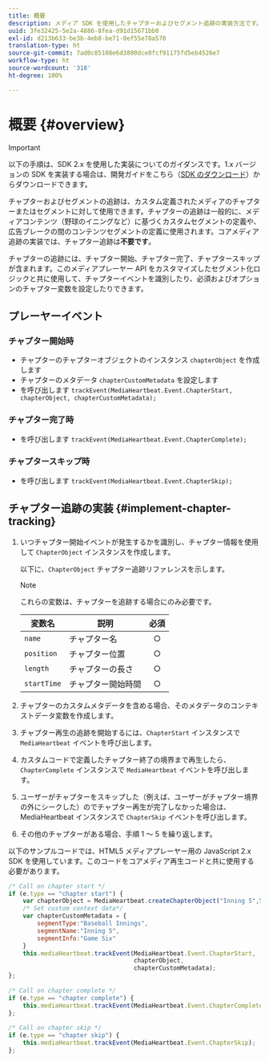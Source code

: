 ```yaml
---
title: 概要
description: メディア SDK を使用したチャプターおよびセグメント追跡の実装方法です。
uuid: 3fe32425-5e2a-4886-8fea-d91d15671bb0
exl-id: d213b633-be3b-4eb8-be71-0ef55e78a570
translation-type: ht
source-git-commit: 7ad0c85108e6d3800dce0fcf91175fd5eb4526e7
workflow-type: ht
source-wordcount: '318'
ht-degree: 100%

---
```


# 概要 {#overview}

>[!IMPORTANT]
>
>以下の手順は、SDK 2.x を使用した実装についてのガイダンスです。1.x バージョンの SDK を実装する場合は、開発ガイドをこちら（[SDK のダウンロード](/help/sdk-implement/download-sdks.md)）からダウンロードできます。

チャプターおよびセグメントの追跡は、カスタム定義されたメディアのチャプターまたはセグメントに対して使用できます。チャプターの追跡は一般的に、メディアコンテンツ（野球のイニングなど）に基づくカスタムセグメントの定義や、広告ブレークの間のコンテンツセグメントの定義に使用されます。コアメディア追跡の実装では、チャプター追跡は&#x200B;**不要です**。

チャプターの追跡には、チャプター開始、チャプター完了、チャプタースキップが含まれます。このメディアプレーヤー API をカスタマイズしたセグメント化ロジックと共に使用して、チャプターイベントを識別したり、必須およびオプションのチャプター変数を設定したりできます。

## プレーヤーイベント

### チャプター開始時

* チャプターのチャプターオブジェクトのインスタンス `chapterObject` を作成します
* チャプターのメタデータ `chapterCustomMetadata` を設定します
* を呼び出します `trackEvent(MediaHeartbeat.Event.ChapterStart, chapterObject, chapterCustomMetadata);`

### チャプター完了時

* を呼び出します `trackEvent(MediaHeartbeat.Event.ChapterComplete);`

### チャプタースキップ時

* を呼び出します `trackEvent(MediaHeartbeat.Event.ChapterSkip);`

## チャプター追跡の実装 {#implement-chapter-tracking}

1. いつチャプター開始イベントが発生するかを識別し、チャプター情報を使用して `ChapterObject` インスタンスを作成します。

   以下に、`ChapterObject` チャプター追跡リファレンスを示します。

   >[!NOTE]
   >
   >これらの変数は、チャプターを追跡する場合にのみ必要です。

   | 変数名 | 説明 | 必須 |
   | --- | --- | :---: |
   | `name` | チャプター名 | ○ |
   | `position` | チャプター位置 | ○ |
   | `length` | チャプターの長さ | ○ |
   | `startTime` | チャプター開始時間 | ○ |

1. チャプターのカスタムメタデータを含める場合、そのメタデータのコンテキストデータ変数を作成します。
1. チャプター再生の追跡を開始するには、`ChapterStart` インスタンスで `MediaHeartbeat` イベントを呼び出します。
1. カスタムコードで定義したチャプター終了の境界まで再生したら、`ChapterComplete` インスタンスで `MediaHeartbeat` イベントを呼び出します。
1. ユーザーがチャプターをスキップした（例えば、ユーザーがチャプター境界の外にシークした）のでチャプター再生が完了しなかった場合は、MediaHeartbeat インスタンスで `ChapterSkip` イベントを呼び出します。
1. その他のチャプターがある場合、手順 1 ～ 5 を繰り返します。

以下のサンプルコードでは、HTML5 メディアプレーヤー用の JavaScript 2.x SDK を使用しています。このコードをコアメディア再生コードと共に使用する必要があります。

```js
/* Call on chapter start */ 
if (e.type == "chapter start") { 
    var chapterObject = MediaHeartbeat.createChapterObject("Inning 5",5,500,2500); 
    /* Set custom context data*/ 
    var chapterCustomMetadata = { 
        segmentType:"Baseball Innings", 
        segmentName:"Inning 5", 
        segmentInfo:"Game Six" 
    } 
    this.mediaHeartbeat.trackEvent(MediaHeartbeat.Event.ChapterStart,  
                                   chapterObject,  
                                   chapterCustomMetadata); 
}; 
 
/* Call on chapter complete */ 
if (e.type == "chapter complete") { 
    this.mediaHeartbeat.trackEvent(MediaHeartbeat.Event.ChapterComplete); 
}; 
 
/* Call on chapter skip */ 
if (e.type == "chapter skip") { 
    this.mediaHeartbeat.trackEvent(MediaHeartbeat.Event.ChapterSkip); 
}; 
```
